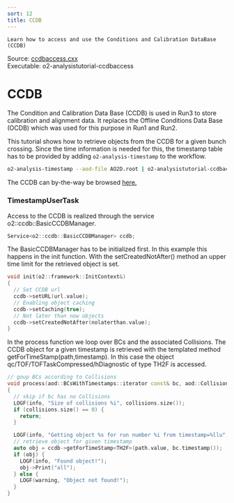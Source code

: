 ```yaml
---
sort: 12
title: CCDB
---
```


```goal
Learn how to access and use the Conditions and Calibration DataBase (CCDB)
```

<div style="margin-bottom:5mm">
  Source: <a href="https://github.com/AliceO2Group/O2Physics/blob/master/Tutorials/src/ccdbaccess.cxx" target="_blank">ccdbaccess.cxx</a><br>
  Executable: o2-analysistutorial-ccdbaccess
</div>

# CCDB

The Condition and Calibration Data Base (CCDB) is used in Run3 to store
calibration and alignment data. It replaces the Offline Conditions Data Base (OCDB) which was used for this purpose in Run1 and Run2.

This tutorial shows how to retrieve objects from the CCDB for a given bunch crossing. Since the time information is needed for this, the timestamp table has to be provided by adding `o2-analysis-timestamp` to the workflow.

```bash
o2-analysis-timestamp --aod-file AO2D.root | o2-analysistutorial-ccdbaccess
```

The CCDB can by-the-way be browsed
<a href="http://alice-ccdb.cern.ch/browse" target="_blank">here.</a>

<a name="timestampusertask"></a>

### TimestampUserTask

Access to the CCDB is realized through the service o2::ccdb::BasicCCDBManager.

```cpp
Service<o2::ccdb::BasicCCDBManager> ccdb;
```

The BasicCCDBManager has to be initialized first. In this example this happens in the init function. With the setCreatedNotAfter() method an upper time limit for the retrieved object is set.

```cpp
void init(o2::framework::InitContext&)
{
  // Set CCDB url
  ccdb->setURL(url.value);
  // Enabling object caching
  ccdb->setCaching(true);
  // Not later than now objects
  ccdb->setCreatedNotAfter(nolaterthan.value);
}
```

In the process function we loop over BCs and the associated Collisions. The CCDB object for a given timestamp is retrieved with the templated method
getForTimeStamp<T>(path,timestamp). In this case the object qc/TOF/TOFTaskCompressed/hDiagnostic of type TH2F is accessed.

```cpp
// goup BCs according to Collisions
void process(aod::BCsWithTimestamps::iterator const& bc, aod::Collisions const& collisions)
{
  // skip if bc has no Collisions
  LOGF(info, "Size of collisions %i", collisions.size());
  if (collisions.size() == 0) {
    return;
  }

  LOGF(info, "Getting object %s for run number %i from timestamp=%llu", path.value.data(), bc.runNumber(), bc.timestamp());
  // retrieve object for given timestamp
  auto obj = ccdb->getForTimeStamp<TH2F>(path.value, bc.timestamp());
  if (obj) {
    LOGF(info, "Found object!");
    obj->Print("all");
  } else {
    LOGF(warning, "Object not found!");
  }
}
```
